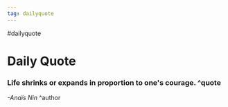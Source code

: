 ```yaml
---
tag: dailyquote
---
```


#dailyquote

# Daily Quote

### Life shrinks or expands in proportion to one's courage. ^quote
*-Anaïs Nin* ^author

